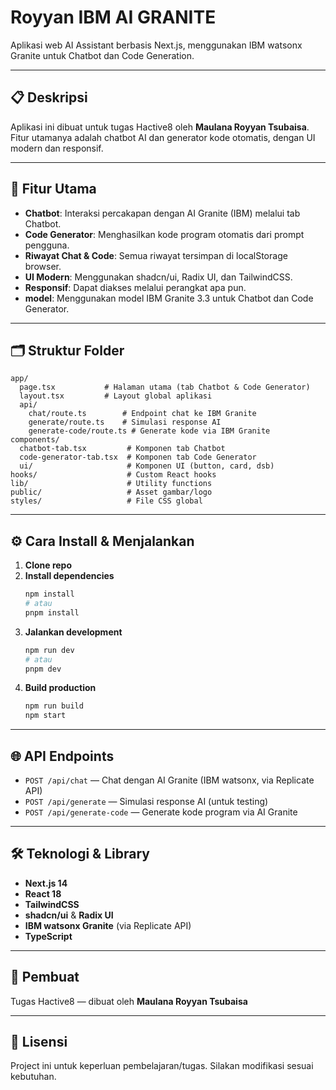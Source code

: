 # Royyan IBM AI GRANITE

Aplikasi web AI Assistant berbasis Next.js, menggunakan IBM watsonx Granite untuk Chatbot dan Code Generation.

---

## 📋 Deskripsi

Aplikasi ini dibuat untuk tugas Hactive8 oleh **Maulana Royyan Tsubaisa**. Fitur utamanya adalah chatbot AI dan generator kode otomatis, dengan UI modern dan responsif.

---

## 🚀 Fitur Utama

- **Chatbot**: Interaksi percakapan dengan AI Granite (IBM) melalui tab Chatbot.
- **Code Generator**: Menghasilkan kode program otomatis dari prompt pengguna.
- **Riwayat Chat & Code**: Semua riwayat tersimpan di localStorage browser.
- **UI Modern**: Menggunakan shadcn/ui, Radix UI, dan TailwindCSS.
- **Responsif**: Dapat diakses melalui perangkat apa pun.
- **model**: Menggunakan model IBM Granite 3.3 untuk Chatbot dan Code Generator.

---

## 🗂️ Struktur Folder

```
app/
  page.tsx           # Halaman utama (tab Chatbot & Code Generator)
  layout.tsx         # Layout global aplikasi
  api/
    chat/route.ts        # Endpoint chat ke IBM Granite
    generate/route.ts    # Simulasi response AI
    generate-code/route.ts # Generate kode via IBM Granite
components/
  chatbot-tab.tsx         # Komponen tab Chatbot
  code-generator-tab.tsx  # Komponen tab Code Generator
  ui/                     # Komponen UI (button, card, dsb)
hooks/                    # Custom React hooks
lib/                      # Utility functions
public/                   # Asset gambar/logo
styles/                   # File CSS global
```

---

## ⚙️ Cara Install & Menjalankan

1. **Clone repo**
2. **Install dependencies**
   ```bash
   npm install
   # atau
   pnpm install
   ```
3. **Jalankan development**
   ```bash
   npm run dev
   # atau
   pnpm dev
   ```
4. **Build production**
   ```bash
   npm run build
   npm start
   ```

---

## 🌐 API Endpoints

- `POST /api/chat` — Chat dengan AI Granite (IBM watsonx, via Replicate API)
- `POST /api/generate` — Simulasi response AI (untuk testing)
- `POST /api/generate-code` — Generate kode program via AI Granite

---

## 🛠️ Teknologi & Library

- **Next.js 14**
- **React 18**
- **TailwindCSS**
- **shadcn/ui** & **Radix UI**
- **IBM watsonx Granite** (via Replicate API)
- **TypeScript**

---

## 👤 Pembuat

Tugas Hactive8 — dibuat oleh **Maulana Royyan Tsubaisa**

---

## 📄 Lisensi

Project ini untuk keperluan pembelajaran/tugas. Silakan modifikasi sesuai kebutuhan.
